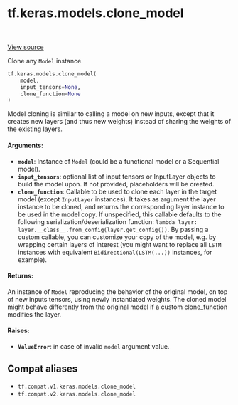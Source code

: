 <div itemscope itemtype="http://developers.google.com/ReferenceObject">
<meta itemprop="name" content="tf.keras.models.clone_model" />
<meta itemprop="path" content="Stable" />
</div>

# tf.keras.models.clone_model

<!-- Insert buttons and diff -->

<table class="tfo-notebook-buttons tfo-api" align="left">
</table>

<a target="_blank" href="/code/stable/tensorflow/python/keras/models.py">View source</a>



Clone any `Model` instance.

``` python
tf.keras.models.clone_model(
    model,
    input_tensors=None,
    clone_function=None
)
```



<!-- Placeholder for "Used in" -->

Model cloning is similar to calling a model on new inputs,
except that it creates new layers (and thus new weights) instead
of sharing the weights of the existing layers.

#### Arguments:


* <b>`model`</b>: Instance of `Model`
    (could be a functional model or a Sequential model).
* <b>`input_tensors`</b>: optional list of input tensors or InputLayer objects
    to build the model upon. If not provided,
    placeholders will be created.
* <b>`clone_function`</b>: Callable to be used to clone each layer in the target
    model (except `InputLayer` instances). It takes as argument the layer
    instance to be cloned, and returns the corresponding layer instance to
    be used in the model copy. If unspecified, this callable defaults to
    the following serialization/deserialization function:
    `lambda layer: layer.__class__.from_config(layer.get_config())`.
    By passing a custom callable, you can customize your copy of the
    model, e.g. by wrapping certain layers of interest (you might want to
    replace all `LSTM` instances with equivalent
    `Bidirectional(LSTM(...))` instances, for example).


#### Returns:

An instance of `Model` reproducing the behavior
of the original model, on top of new inputs tensors,
using newly instantiated weights. The cloned model might behave
differently from the original model if a custom clone_function
modifies the layer.



#### Raises:


* <b>`ValueError`</b>: in case of invalid `model` argument value.

## Compat aliases

* `tf.compat.v1.keras.models.clone_model`
* `tf.compat.v2.keras.models.clone_model`

